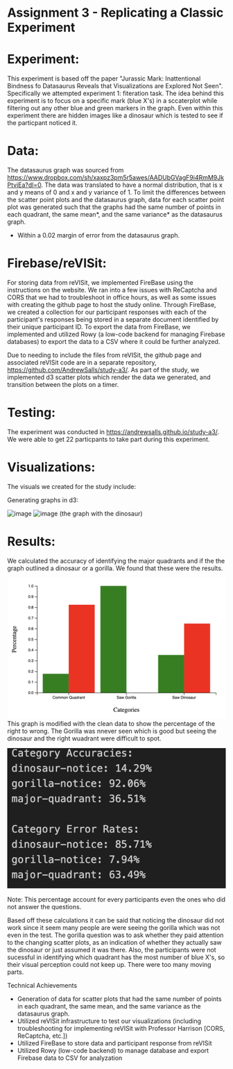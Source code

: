 Assignment 3 - Replicating a Classic Experiment  
===

# Experiment:
This experiment is based off the paper "Jurassic Mark: Inattentional Bindness fo Datasaurus Reveals that Visualizations are Explored Not Seen". Specifically we attempted experiment 1: fiteration task. The idea behind this experiment is to focus on a specific mark (blue X's) in a sccaterplot while filtering out any other blue and green markers in the graph. Even within this experiment there are hidden images like a dinosaur which is tested to see if the particpant noticed it.

# Data:
The datasaurus graph was sourced from https://www.dropbox.com/sh/xaxpz3pm5r5awes/AADUbGVagF9i4RmM9JkPtviEa?dl=0. The data was translated to have a normal distribution, that is x and y means of 0 and x and y variance of 1. To limit the differences between the scatter point plots and the datasaurus graph, data for each scatter point plot was generated such that the graphs had the same number of points in each quadrant, the same mean*, and the same variance* as the datasaurus graph.

* Within a 0.02 margin of error from the datasaurus graph.

# Firebase/reVISit:
For storing data from reVISit, we implemented FireBase using the instructions on the website. We ran into a few issues with ReCaptcha and CORS that we had to troubleshoot in office hours, as well as some issues with creating the github page to host the study online. Through FireBase, we created a collection for our participant responses with each of the participant's responses being stored in a separate document identified by their unique participant ID. To export the data from FireBase, we implemented and utilized Rowy (a low-code backend for managing Firebase databases) to export the data to a CSV where it could be further analyzed. 

Due to needing to include the files from reVISit, the github page and associated reVISit code are in a separate repository, https://github.com/AndrewSalls/study-a3/. As part of the study, we implemented d3 scatter plots which render the data we generated, and transition between the plots on a timer.

# Testing:
The experiment was conducted in https://andrewsalls.github.io/study-a3/. We were able to get 22 particpants to take part during this experiment. 

# Visualizations:
The visuals we created for the study include:

Generating graphs in d3:

![image](https://github.com/shivalimani/a3-Experiment/assets/77992504/cf1cd3b6-4af4-4653-939e-c280a408bd9b)
![image](https://github.com/shivalimani/a3-Experiment/assets/77992504/2e9392fd-a729-45ee-9498-da11c618fed3)
(the graph with the dinosaur)

# Results:
We calculated the accuracy of identifying the major quadrants and if the the graph outlined a dinosaur or a gorilla. We found that these were the results.

![Results](img/result.png)
This graph is modified with the clean data to show the percentage of the right to wrong. The Gorilla was nnever seen which is good but seeing the dinosaur and the right wuadrant were difficult to spot.

![Test](img/rates.png)

Note: This percentage account for every participants even the ones who did not answer the questions. 

Based off these calculations it can be said that noticing the dinosaur did not work since it seem many people are were seeing the gorilla which was not even in the test. The gorilla question was to ask whether they paid attention to the changing scatter plots, as an indication of whether they actually saw the dinosaur or just assumed it was there. Also, the participants were not sucessful in identifying which quadrant has the most number of blue X's, so their visual perception could not keep up. There were too many moving parts.

Technical Achievements
- Generation of data for scatter plots that had the same number of points in each quadrant, the same mean, and the same variance as the datasaurus graph.
- Utilized reVISit infrastructure to test our visualizations (including troubleshooting for implementing reVISit with Professor Harrison [CORS, ReCaptcha, etc.])
- Utilized FireBase to store data and participant response from reVISit
- Utilized Rowy (low-code backend) to manage database and export Firebase data to CSV for analyzation




